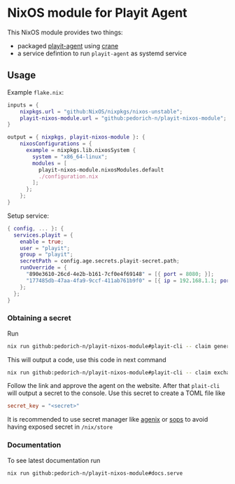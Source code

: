 # NixOS module for Playit Agent

This NixOS module provides two things:
- packaged [playit-agent](https://github.com/playit-cloud/playit-agent) using [crane](https://crane.dev/)
- a service defintion to run `playit-agent` as systemd service


## Usage

Example `flake.nix`:
```Nix
inputs = {
    nixpkgs.url = "github:NixOS/nixpkgs/nixos-unstable";
    playit-nixos-module.url = "github:pedorich-n/playit-nixos-module";
}

output = { nixpkgs, playit-nixos-module }: {
    nixosConfigurations = {
      example = nixpkgs.lib.nixosSystem {
        system = "x86_64-linux";
        modules = [
          playit-nixos-module.nixosModules.default
          ./configuration.nix
        ];
      };
    };
}
```

Setup service:
```Nix
{ config, ... }: {
  services.playit = {
    enable = true;
    user = "playit";
    group = "playit";
    secretPath = config.age.secrets.playit-secret.path;
    runOverride = {
      "890e3610-26cd-4e2b-b161-7cf0e4f69148" = [{ port = 8080; }];
      "177485db-47aa-4fa9-9ccf-411ab761b9f0" = [{ ip = 192.168.1.1; port = 9000; }];
    };
  };
}
```

### Obtaining a secret

Run 
```Bash
nix run github:pedorich-n/playit-nixos-module#playit-cli -- claim generate
```

This will output a code, use this code in next command
```Bash
nix run github:pedorich-n/playit-nixos-module#playit-cli -- claim exchange <code>
```


Follow the link and approve the agent on the website. After that `plait-cli` will output a secret to the console.
Use this secret to create a TOML file like
```TOML
secret_key = "<secret>"
```

It is recommended to use secret manager like [agenix](https://github.com/ryantm/agenix) or [sops](https://github.com/Mic92/sops-nix) to avoid having exposed secret in `/nix/store`


### Documentation
To see latest documentation run
```Bash
nix run github:pedorich-n/playit-nixos-module#docs.serve
```